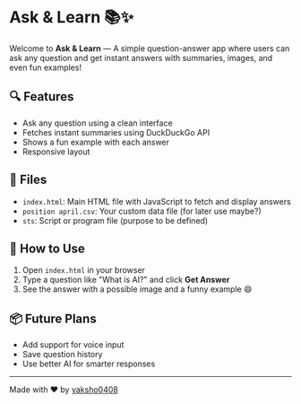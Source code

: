 # Ask & Learn 📚✨

Welcome to **Ask & Learn** — A simple question-answer app where users can ask any question and get instant answers with summaries, images, and even fun examples!

## 🔍 Features
- Ask any question using a clean interface
- Fetches instant summaries using DuckDuckGo API
- Shows a fun example with each answer
- Responsive layout

## 📁 Files
- `index.html`: Main HTML file with JavaScript to fetch and display answers
- `position april.csv`: Your custom data file (for later use maybe?)
- `sts`: Script or program file (purpose to be defined)

## 🚀 How to Use
1. Open `index.html` in your browser
2. Type a question like "What is AI?" and click **Get Answer**
3. See the answer with a possible image and a funny example 😄

## 📦 Future Plans
- Add support for voice input
- Save question history
- Use better AI for smarter responses

---

Made with ❤️ by [yaksho0408](https://github.com/yaksho0408)
